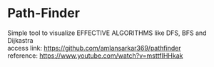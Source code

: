 # Path-Finder

Simple tool to visualize EFFECTIVE ALGORITHMS like DFS, BFS and Dijkastra <br>
access link: https://github.com/amlansarkar369/pathfinder <br>
reference: https://www.youtube.com/watch?v=msttfIHHkak
